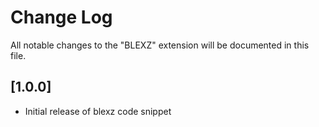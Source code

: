 # Change Log
All notable changes to the "BLEXZ" extension will be documented in this file.

## [1.0.0]
- Initial release of blexz code snippet